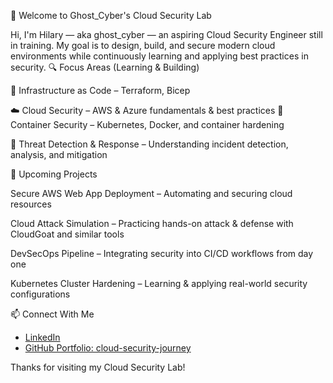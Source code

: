 
👻 Welcome to Ghost_Cyber's Cloud Security Lab

Hi, I'm Hilary — aka ghost_cyber — an aspiring Cloud Security Engineer  still in training. My goal is to design, build, and secure modern cloud environments while continuously learning and applying best practices in security.
🔍 Focus Areas (Learning & Building)

   🔐 Infrastructure as Code – Terraform, Bicep

   ☁️ Cloud Security – AWS & Azure fundamentals & best practices
    🐳 Container Security – Kubernetes, Docker, and container hardening

   🧠 Threat Detection & Response – Understanding incident detection, analysis, and mitigation

🚀 Upcoming Projects

   Secure AWS Web App Deployment – Automating and securing cloud resources

   Cloud Attack Simulation – Practicing hands-on attack & defense with CloudGoat and similar tools

   DevSecOps Pipeline – Integrating security into CI/CD workflows from day one

   Kubernetes Cluster Hardening – Learning & applying real-world security configurations



 📫 Connect With Me

- [LinkedIn](https://linkedin.com/in/ghostcyber)
- [GitHub Portfolio: cloud-security-journey](https://github.com/ghost_cyber/cloud-security-journey)



Thanks for visiting my Cloud Security Lab!
